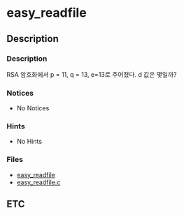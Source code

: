 # easy_readfile

## Description

### Description

RSA 암호화에서 p = 11, q = 13, e=13로 주어졌다. d 값은 몇일까?

### Notices

* No Notices

### Hints

* No Hints

### Files

* [easy_readfile](https://github.com/ajou-whois/1st-cyber-security-mini-ctf/blob/master/challenges/easy_echo/easy_echo)
* [easy_readfile.c](https://github.com/ajou-whois/1st-cyber-security-mini-ctf/blob/master/challenges/easy_echo/easy_echo.c)

## ETC
